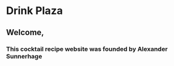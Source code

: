 <h1>Drink Plaza</h1>
<h2>Welcome,</h2>
<h3>This cocktail recipe website was founded by Alexander Sunnerhage</h3>